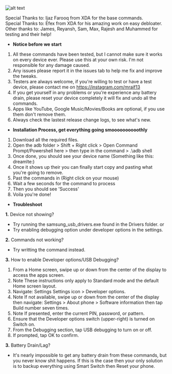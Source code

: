 ![alt text](https://mraif13.github.io/jpg.jpg)

Special  Thanks to: Ijaz Farooq from XDA for the base commands.<br>
Special Thanks to: Efex from XDA for his amazing work on easy debloater. <br>
Other thanks to: James, Reyansh, Sam, Max, Rajesh and Muhammed for testing and their help!<br>

- <b>Notice before we start</b>
1. All these commands have been tested, but I cannot make sure it works on every device ever. Please use this at your own risk. I'm not responsible for any damage caused.
2. Any issues please report it in the issues tab to help me fix and improve the tweaks.
3. Testers are always welcome, if you're willing to test or have a test device, please contact me on https://instagram.com/mraif13
5. If you get yourself in any problems or you're experience any battery drain, please reset your device completely it will fix and undo all the commands.
6. Apps like YouTube, Google Music/Movies/Books are optional, if you use them don't remove them.
7. Always check the lastest release change logs, to see what's new.

- <b>Installation Process, get everything going smoooooooooothly</b>
1. Download all the required files.
2. Open the adb folder > Shift + Right click > Open Command Prompt/Powershell here > then type in the command > .\adb shell 
3. Once done, you should see your device name (Something like this: dreamlte:)
4. Once it shows up their you can finally start copy and pasting what you're going to remove. 
5. Past the commands in (Right click on your mouse)
6. Wait a few seconds for the command to process
7. Then you should see 'Success' 
8. Voila you're done! 

- <b>Troubleshoot</b>

<b>1.</b> Device not showing?
- Try running the samsung_usb_drivers.exe found in the Drivers folder.
or
- Try enabling debugging option under developer options in the settings.

<b>2.</b> Commands not working?
- Try writting the command instead.

<b>3.</b> How to enable Developer options/USB Debugging?
1. From a Home screen, swipe up or down from the center of the display to access the apps screen.
2. Note These instructions only apply to Standard mode and the default Home screen layout.
3. Navigate: Settings Settings icon > Developer options.
4. Note If not available, swipe up or down from the center of the display then navigate: Settings > About phone > Software information      then tap Build number seven times.
5. Note If presented, enter the current PIN, password, or pattern.
6. Ensure that the Developer options switch (upper-right) is turned on Switch on.
7. From the Debugging section, tap USB debugging to turn on or off.
8. If prompted, tap OK to confirm.

<b>3.</b> Battery Drain/Lag?
- It's nearly impossible to get any battery drain from these commands, but you never know shit happens. If this is the case then your only solution is to backup everything using Smart Switch then Reset your phone. 
